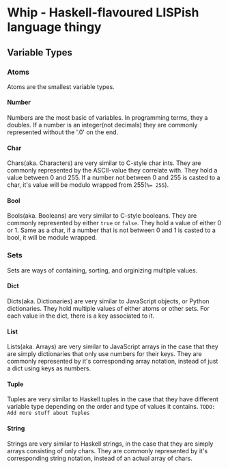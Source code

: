 Whip - Haskell-flavoured LISPish language thingy
================================================

Variable Types
--------------

### Atoms

Atoms are the smallest variable types.

#### Number

Numbers are the most basic of variables. In programming terms, they a doubles.
If a number is an integer(not decimals) they are commonly represented without the '.0' on the end.

#### Char

Chars(aka. Characters) are very similar to C-style char ints. They are commonly represented by the ASCII-value they correlate with.
They hold a value between 0 and 255. If a number not between 0 and 255 is casted to a char, it's value will be modulo wrapped from 255(`%= 255`).

#### Bool

Bools(aka. Booleans) are very similar to C-style booleans. They are commonly represented by either `true` or `false`.
They hold a value of either 0 or 1. Same as a char, if a number that is not between 0 and 1 is casted to a bool, it will be module wrapped.

### Sets

Sets are ways of containing, sorting, and orginizing multiple values.

#### Dict

Dicts(aka. Dictionaries) are very similar to JavaScript objects, or Python dictionaries.
They hold multiple values of either atoms or other sets. For each value in the dict, there is a key associated to it.

#### List

Lists(aka. Arrays) are very similar to JavaScript arrays in the case that they are simply dictionaries that only use numbers for their keys.
They are commonly represented by it's corresponding array notation, instead of just a dict using keys as numbers.

#### Tuple

Tuples are very similar to Haskell tuples in the case that they have different variable type depending on the order and type of values it contains.
`TODO: Add more stuff about Tuples`

#### String

Strings are very similar to Haskell strings, in the case that they are simply arrays consisting of only chars.
They are commonly represented by it's corresponding string notation, instead of an actual array of chars.
